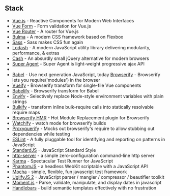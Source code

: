 ## Stack

* [Vue.js](vuejs.org/api/) - Reactive Components for Modern Web Interfaces
* [Vue Form](https://github.com/fergaldoyle/vue-form) - Form validation for Vue.js
* [Vue Router](http://router.vuejs.org/en/index.html) - A router for Vue.js
* [Bulma](http://bulma.io/documentation/elements/box/) - A modern CSS framework based on Flexbox
* [Sass](http://sass-lang.com/documentation/file.SASS_REFERENCE.html) - Sass makes CSS fun again
* [Lodash](https://lodash.com/docs) - A modern JavaScript utility library delivering modularity, performance, & extras
* [Cash](https://github.com/kenwheeler/cash) - An absurdly small jQuery alternative for modern browsers
* [Super Agent](https://visionmedia.github.io/superagent/) - Super Agent is light-weight progressive ajax API
*
* [Babel](https://babeljs.io/) - Use next generation JavaScript, today [Browserify](https://github.com/substack/node-browserify#usage) - Browserify lets you require('modules') in the browser
* [Vueify](https://github.com/vuejs/vueify) - Browserify transform for single-file Vue components
* [Babelify](https://github.com/babel/babelify) - Browserify transform for Babel
* [Envify](https://github.com/hughsk/envify) - Selectively replace Node-style environment variables with plain strings
* [Bulkify](https://github.com/substack/bulkify) - transform inline bulk-require calls into statically resolvable require maps
* [Browserify HMR](https://github.com/AgentME/browserify-hmr) - Hot Module Replacement plugin for Browserify
* [Watchify](https://github.com/substack/watchify) - watch mode for browserify builds
* [Proxyquerify](https://github.com/thlorenz/proxyquireify) - Mocks out browserify's require to allow stubbing out dependencies while testing
* [ESLint](https://github.com/eslint/eslint) - A fully pluggable tool for identifying and reporting on patterns in JavaScript
* [StandardJS](http://standardjs.com/rules.html) - JavaScript Standard Style
* [http-server](https://github.com/indexzero/http-server) - a simple zero-configuration command-line http server
* [Karma](https://karma-runner.github.io/0.13/index.html) - Spectacular Test Runner for JavaScript
* [PhantomJS](http://phantomjs.org/documentation/) - a headless WebKit scriptable with a JavaScript API
* [Mocha](https://mochajs.org/) - simple, flexible, fun javascript test framework
* [UglifyJS 2](https://github.com/mishoo/UglifyJS2) - JavaScript parser / mangler / compressor / beautifier toolkit
* [Moment.js](http://momentjs.com/docs/) - Parse, validate, manipulate, and display dates in javascript
* [Handlebars](http://handlebarsjs.com/) - build semantic templates effectively with no frustration
